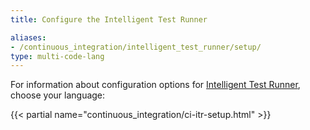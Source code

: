 ```yaml
---
title: Configure the Intelligent Test Runner

aliases:
- /continuous_integration/intelligent_test_runner/setup/
type: multi-code-lang
---
```


For information about configuration options for [Intelligent Test Runner][1], choose your language:

{{< partial name="continuous_integration/ci-itr-setup.html" >}}

<br>

[1]: /continuous_integration/intelligent_test_runner
